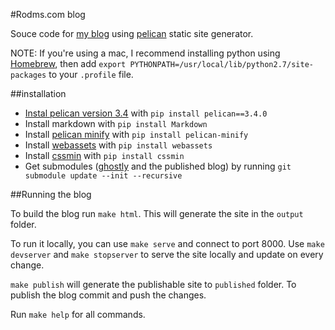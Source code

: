 #Rodms.com blog

Souce code for [my blog](http://blog.rodms.com) using [pelican](http://blog.getpelican.com/) static site generator.

NOTE: If you're using a mac, I recommend installing python using [Homebrew](http://brew.sh/), then add `export PYTHONPATH=/usr/local/lib/python2.7/site-packages` to your `.profile` file.

##installation
* [Instal pelican version 3.4](http://docs.getpelican.com/en/3.4.0/install.html) with `pip install pelican==3.4.0`
* Install markdown with `pip install Markdown`
* Install [pelican minify](https://github.com/rdegges/pelican-minify) with `pip install pelican-minify`
* Install [webassets](https://github.com/getpelican/pelican-plugins/tree/master/assets) with `pip install webassets`
* Install [cssmin](https://github.com/zacharyvoase/cssmin) with `pip install cssmin`
* Get submodules ([ghostly](https://github.com/rodms10/ghostly) and the published blog) by running `git submodule update --init --recursive`

##Running the blog

To build the blog run `make html`. This will generate the site in the `output` folder.

To run it locally, you can use `make serve` and connect to port 8000. Use `make devserver` and `make stopserver` to serve the site locally and update on every change.

`make publish` will generate the publishable site to `published` folder. To publish the blog commit and push the changes.

Run `make help` for all commands.